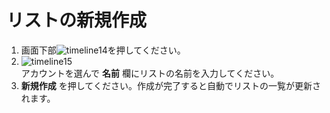 # リストの新規作成

1. 画面下部![timeline14](https://dl.thedesk.top/media/timeline14.PNG)を押してください。
1. ![timeline15](https://dl.thedesk.top/media/timeline15.PNG)  
アカウントを選んで __名前__ 欄にリストの名前を入力してください。
1. __新規作成__ を押してください。作成が完了すると自動でリストの一覧が更新されます。
